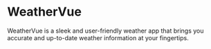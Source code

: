 # WeatherVue
WeatherVue is a sleek and user-friendly weather app that brings you accurate and up-to-date weather information at your fingertips.
